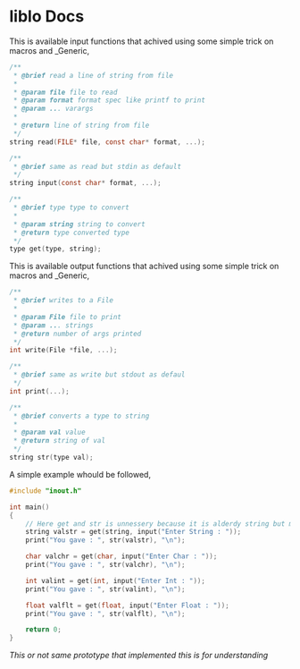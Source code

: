 # liblo Docs

This is available input functions that achived using some simple trick on macros and _Generic,

~~~c
/**
 * @brief read a line of string from file
 * 
 * @param file file to read
 * @param format format spec like printf to print
 * @param ... varargs
 * 
 * @return line of string from file
 */
string read(FILE* file, const char* format, ...);

/**
 * @brief same as read but stdin as default
 */
string input(const char* format, ...);

/**
 * @brief type type to convert
 * 
 * @param string string to convert
 * @return type converted type
 */
type get(type, string);
~~~

This is available output functions that achived using some simple trick on macros and _Generic,

~~~c
/**
 * @brief writes to a File
 * 
 * @param File file to print
 * @param ... strings
 * @return number of args printed
 */
int write(File *file, ...);

/**
 * @brief same as write but stdout as defaul
 */
int print(...);

/**
 * @brief converts a type to string
 * 
 * @param val value
 * @return string of val
 */
string str(type val);
~~~

A simple example whould be followed,

~~~c
#include "inout.h"

int main()
{
    // Here get and str is unnessery because it is alderdy string but may help begineers
    string valstr = get(string, input("Enter String : "));
    print("You gave : ", str(valstr), "\n");

    char valchr = get(char, input("Enter Char : "));
    print("You gave : ", str(valchr), "\n");

    int valint = get(int, input("Enter Int : "));
    print("You gave : ", str(valint), "\n");

    float valflt = get(float, input("Enter Float : "));
    print("You gave : ", str(valflt), "\n");

    return 0;
}
~~~

_This or not same prototype that implemented this is for understanding_
